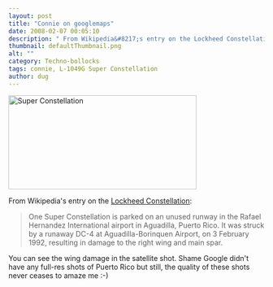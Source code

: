 ```yaml
---
layout: post
title: "Connie on googlemaps"
date: 2008-02-07 00:05:10
description: " From Wikipedia&#8217;s entry on the Lockheed Constellation --  One Super Constellation is parked on an unused runway in the Rafael Hernandez International airport in Aguadilla, Puerto Rico. It was struck by a runaway DC-4 at Aguadilla-Borinquen Airport, on 3 February&#8230;"
thumbnail: defaultThumbnail.png
alt: ""
category: Techno-bollocks
tags: connie, L-1049G Super Constellation
author: dug
---
```


<p><a title="Lockheed Constellation - Wikipedia, the free encyclopedia" href="http://en.wikipedia.org/wiki/Lockheed_Constellation"><img alt="Super Constellation" src="http://www.donkeyontheedge.com/i/connie-aguadilla.jpg" width="370" height="185" /></a></p>

<p>From Wikipedia's entry on the <a href="http://en.wikipedia.org/wiki/Lockheed_Constellation">Lockheed Constellation</a>:</p>

<blockquote><p>One Super Constellation is parked on an unused runway in the Rafael Hernandez International airport in Aguadilla, Puerto Rico. It was struck by a runaway DC-4 at Aguadilla-Borinquen Airport, on 3 February 1992, resulting in damage to the right wing and main spar.</p></blockquote>

<p>You can see the wing damage in the satellite shot. Shame Google didn't have any full-res shots of Puerto Rico but still, the quality of these shots never ceases to amaze me :-)</p>
